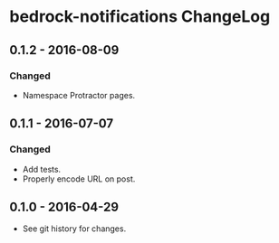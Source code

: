 # bedrock-notifications ChangeLog

## 0.1.2 - 2016-08-09

### Changed
- Namespace Protractor pages.

## 0.1.1 - 2016-07-07

### Changed
- Add tests.
- Properly encode URL on post.

## 0.1.0 - 2016-04-29

- See git history for changes.
